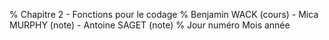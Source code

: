% Chapitre 2 - Fonctions pour le codage
% Benjamin WACK (cours) - Mica MURPHY (note) - Antoine SAGET (note)
% Jour numéro Mois année
